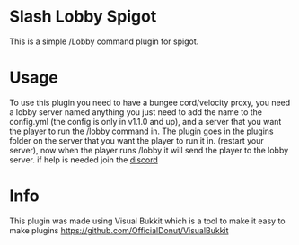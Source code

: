 # Slash Lobby Spigot

This is a simple /Lobby command plugin for spigot.

# Usage

To use this plugin you need to have a bungee cord/velocity proxy, you need a lobby server named anything you just need to add the name to the config.yml (the config is only in v1.1.0 and up), and a server that you want the player to run the /lobby command in. The plugin goes in the plugins folder on the server that you want the player to run it in. (restart your server), now when the player runs /lobby it will send the player to the lobby server.
if help is needed join the [discord](https://discord.gg/nN7W2vTkb9)

# Info

This plugin was made using Visual Bukkit which is a tool to make it easy to make plugins https://github.com/OfficialDonut/VisualBukkit

